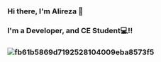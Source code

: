 ### Hi there, I'm Alireza 👋
### I'm a Developer, and CE Student💻!! 


###        ![fb61b5869d7192528104009eba8573f5](https://user-images.githubusercontent.com/70809713/121736962-7d2c4a00-cb0d-11eb-9fa6-20b5d0d65c9d.gif)


<!--
**alirezarezazadeh/alirezarezazadeh** is a ✨ _special_ ✨ repository because its `README.md` (this file) appears on your GitHub profile.

Here are some ideas to get you started:

- 🔭 I’m currently working on ...
- 🌱 I’m currently learning ...
- 👯 I’m looking to collaborate on ...
- 🤔 I’m looking for help with ...
- 💬 Ask me about ...
- 📫 How to reach me: ...
- 😄 Pronouns: ...
- ⚡ Fun fact: ...
-->
